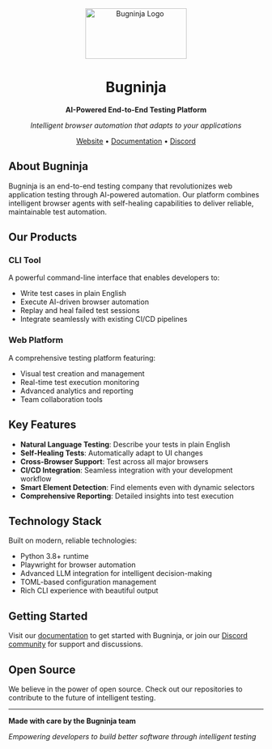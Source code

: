 <div align="center">

<img src="https://github.com/user-attachments/assets/7c052c0f-9333-49fd-9a02-9448ea8771b9" alt="Bugninja Logo" width="200" height="100">

# Bugninja

**AI-Powered End-to-End Testing Platform**

*Intelligent browser automation that adapts to your applications*

[Website](https://bugninja.ai) • [Documentation](https://docs.bugninja.ai) • [Discord](https://discord.gg/g2VKFuUpdk)

</div>

## About Bugninja

Bugninja is an end-to-end testing company that revolutionizes web application testing through AI-powered automation. Our platform combines intelligent browser agents with self-healing capabilities to deliver reliable, maintainable test automation.

## Our Products

### CLI Tool
A powerful command-line interface that enables developers to:
- Write test cases in plain English
- Execute AI-driven browser automation
- Replay and heal failed test sessions
- Integrate seamlessly with existing CI/CD pipelines

### Web Platform
A comprehensive testing platform featuring:
- Visual test creation and management
- Real-time test execution monitoring
- Advanced analytics and reporting
- Team collaboration tools

## Key Features

- **Natural Language Testing**: Describe your tests in plain English
- **Self-Healing Tests**: Automatically adapt to UI changes
- **Cross-Browser Support**: Test across all major browsers
- **CI/CD Integration**: Seamless integration with your development workflow
- **Smart Element Detection**: Find elements even with dynamic selectors
- **Comprehensive Reporting**: Detailed insights into test execution

## Technology Stack

Built on modern, reliable technologies:
- Python 3.8+ runtime
- Playwright for browser automation
- Advanced LLM integration for intelligent decision-making
- TOML-based configuration management
- Rich CLI experience with beautiful output

## Getting Started

Visit our [documentation](https://docs.bugninja.ai) to get started with Bugninja, or join our [Discord community](https://discord.gg/g2VKFuUpdk) for support and discussions.

## Open Source

We believe in the power of open source. Check out our repositories to contribute to the future of intelligent testing.

---

**Made with care by the Bugninja team**

*Empowering developers to build better software through intelligent testing*
